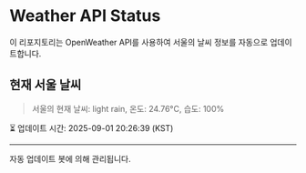 
# Weather API Status

이 리포지토리는 OpenWeather API를 사용하여 서울의 날씨 정보를 자동으로 업데이트합니다.

## 현재 서울 날씨
> 서울의 현재 날씨: light rain, 온도: 24.76°C, 습도: 100%

⏳ 업데이트 시간: 2025-09-01 20:26:39 (KST)

---
자동 업데이트 봇에 의해 관리됩니다.
